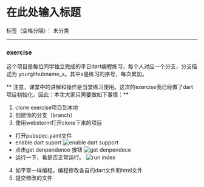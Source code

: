 # 在此处输入标题

标签（空格分隔）： 未分类

---


### exercise
这个项目是每位同学独立完成的平日dart编程练习，每个人对应一个分支，分支描述为 yourgithubname_x。其中x是练习的序号，每次累加。

** 注意，课堂中的讲解和操作是当堂练习使用。这次的exercise我已经做了dart项目初始化，因此：本次大家只需要做如下事情：**
1. clone exercise项目到本地
2. 创建你的分支（branch）
3. 使用webstorm打开clone下来的项目
  - 打开pubspec.yaml文件
  - enable dart suport
    ![enable dart support](http://img0.ph.126.net/aXqb_uceuAO0vzrTC5tStg==/6630695031259275024.png "enable dart support")
  - 点击get denpendence 按钮
    ![get denpendece](http://img0.ph.126.net/x83fNB_bZAno7GaZYu05Qw==/6630710424421903305.png 'get dependencies')
 - 运行一下，看是否正常运行。
 ![run index](http://img0.ph.126.net/W0cKBGjKheipC3r8tj2_AQ==/6631365733350874332.png 'run ')
4. 如平常一样编程，编程修改各自的dart文件和html文件
5. 提交修改的文件





